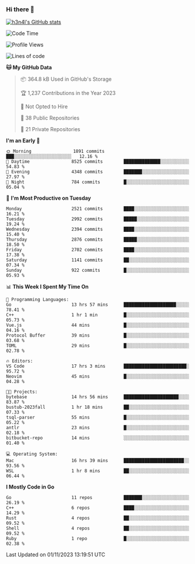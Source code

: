 ### Hi there 👋

[![h3n4l's GitHub stats](https://github-readme-stats.vercel.app/api?username=h3n4l&count_private=true&show_icons=true&theme=radical)](https://github.com/h3n4l/github-readme-stats)

<!--START_SECTION:waka-->
![Code Time](http://img.shields.io/badge/Code%20Time-1%2C666%20hrs%202%20mins-blue)

![Profile Views](http://img.shields.io/badge/Profile%20Views-0-blue)

![Lines of code](https://img.shields.io/badge/From%20Hello%20World%20I%27ve%20Written-4.1%20million%20lines%20of%20code-blue)

**🐱 My GitHub Data** 

> 📦 364.8 kB Used in GitHub's Storage 
 > 
> 🏆 1,237 Contributions in the Year 2023
 > 
> 🚫 Not Opted to Hire
 > 
> 📜 38 Public Repositories 
 > 
> 🔑 21 Private Repositories 
 > 
**I'm an Early 🐤** 

```text
🌞 Morning                1891 commits        ███░░░░░░░░░░░░░░░░░░░░░░   12.16 % 
🌆 Daytime                8525 commits        ██████████████░░░░░░░░░░░   54.83 % 
🌃 Evening                4348 commits        ███████░░░░░░░░░░░░░░░░░░   27.97 % 
🌙 Night                  784 commits         █░░░░░░░░░░░░░░░░░░░░░░░░   05.04 % 
```
📅 **I'm Most Productive on Tuesday** 

```text
Monday                   2521 commits        ████░░░░░░░░░░░░░░░░░░░░░   16.21 % 
Tuesday                  2992 commits        █████░░░░░░░░░░░░░░░░░░░░   19.24 % 
Wednesday                2394 commits        ████░░░░░░░░░░░░░░░░░░░░░   15.40 % 
Thursday                 2876 commits        █████░░░░░░░░░░░░░░░░░░░░   18.50 % 
Friday                   2702 commits        ████░░░░░░░░░░░░░░░░░░░░░   17.38 % 
Saturday                 1141 commits        ██░░░░░░░░░░░░░░░░░░░░░░░   07.34 % 
Sunday                   922 commits         █░░░░░░░░░░░░░░░░░░░░░░░░   05.93 % 
```


📊 **This Week I Spent My Time On** 

```text
💬 Programming Languages: 
Go                       13 hrs 57 mins      ████████████████████░░░░░   78.41 % 
C++                      1 hr 1 min          █░░░░░░░░░░░░░░░░░░░░░░░░   05.73 % 
Vue.js                   44 mins             █░░░░░░░░░░░░░░░░░░░░░░░░   04.16 % 
Protocol Buffer          39 mins             █░░░░░░░░░░░░░░░░░░░░░░░░   03.68 % 
TOML                     29 mins             █░░░░░░░░░░░░░░░░░░░░░░░░   02.78 % 

🔥 Editors: 
VS Code                  17 hrs 3 mins       ████████████████████████░   95.72 % 
Neovim                   45 mins             █░░░░░░░░░░░░░░░░░░░░░░░░   04.28 % 

🐱‍💻 Projects: 
bytebase                 14 hrs 56 mins      █████████████████████░░░░   83.87 % 
bustub-2023fall          1 hr 18 mins        ██░░░░░░░░░░░░░░░░░░░░░░░   07.33 % 
tsql-parser              55 mins             █░░░░░░░░░░░░░░░░░░░░░░░░   05.22 % 
antlr                    23 mins             █░░░░░░░░░░░░░░░░░░░░░░░░   02.18 % 
bitbucket-repo           14 mins             ░░░░░░░░░░░░░░░░░░░░░░░░░   01.40 % 

💻 Operating System: 
Mac                      16 hrs 39 mins      ███████████████████████░░   93.56 % 
WSL                      1 hr 8 mins         ██░░░░░░░░░░░░░░░░░░░░░░░   06.44 % 
```

**I Mostly Code in Go** 

```text
Go                       11 repos            ███████░░░░░░░░░░░░░░░░░░   26.19 % 
C++                      6 repos             ████░░░░░░░░░░░░░░░░░░░░░   14.29 % 
Rust                     4 repos             ██░░░░░░░░░░░░░░░░░░░░░░░   09.52 % 
Shell                    4 repos             ██░░░░░░░░░░░░░░░░░░░░░░░   09.52 % 
Ruby                     1 repo              █░░░░░░░░░░░░░░░░░░░░░░░░   02.38 % 
```




 Last Updated on 01/11/2023 13:19:51 UTC
<!--END_SECTION:waka-->

